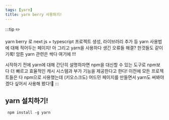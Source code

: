 ```yaml
---
tags: [yarn]
title: yarn berry 사용하기!
---
```


:::tip ✏️

yarn berry 로 next js + typescript 프로젝트 생성, 라이브러리 추가 등 yarn 사용법에 대해 적어두는 페이지!
아 그리고 yarn을 사용하다 생긴 오류들 해결? 한것들도 같이 기록! 암튼 yarn 관련은 싹다 여기에 !!!

시작하기 전에 yarn에 대해 간단히 설명하자면 npm을 대신할 수 있는 도구로 npm보다 더 빠르고 효율적인 캐시 시스템과 부가 기능을 제공한다고 한다! 이전에 모든 프로젝트들은 다 npm으로 사용했는데 (키오스크도) 어드민 페이지를 만들면서 yarn도 써봐야겠다 싶어서 사용해 봤다!👀
:::

## yarn 설치하기!

```
 npm install -g yarn
```
